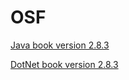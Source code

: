 # OSF

[Java book version 2.8.3](https://github.com/coshri/OSF/raw/master/downloads/JavaBook.7z)

[DotNet book version 2.8.3](https://github.com/coshri/OSF/raw/master/downloads/DotNetBook.7z)
